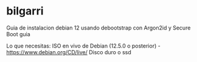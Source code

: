 # bilgarri
Guia de instalacion debian 12 usando debootstrap con Argon2id y Secure Boot guia

Lo que necesitas:
ISO en vivo de Debian (12.5.0 o posterior) - https://www.debian.org/CD/live/ 
Disco duro o ssd

